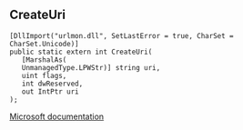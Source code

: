 ## CreateUri

```
[DllImport("urlmon.dll", SetLastError = true, CharSet = CharSet.Unicode)]
public static extern int CreateUri(
   [MarshalAs(
   UnmanagedType.LPWStr)] string uri,
   uint flags,
   int dwReserved,
   out IntPtr uri
);
```

[Microsoft documentation](https://docs.microsoft.com/en-us/windows/win32/api/shlwapi/nf-shlwapi-createuri)
